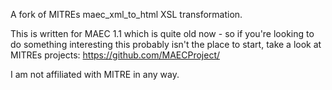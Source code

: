 A fork of MITREs maec_xml_to_html XSL transformation.

This is written for MAEC 1.1 which is quite old now - so if you're looking to do something interesting this probably isn't the place to start, take a look at MITREs projects: https://github.com/MAECProject/

I am not affiliated with MITRE in any way.